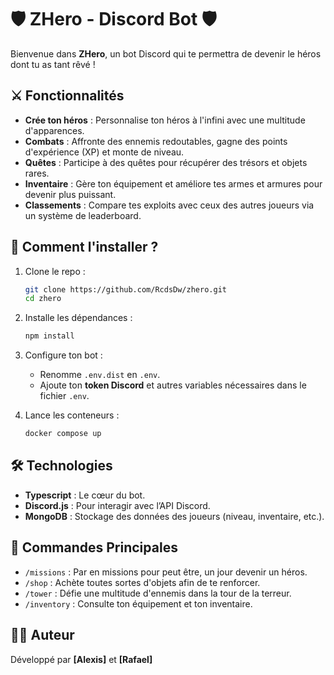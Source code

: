 
# 🛡️ ZHero - Discord Bot 🛡️

Bienvenue dans **ZHero**, un bot Discord qui te permettra de devenir le héros dont tu as tant rêvé !

## ⚔️ Fonctionnalités

- **Crée ton héros** : Personnalise ton héros à l'infini avec une multitude d'apparences.
- **Combats** : Affronte des ennemis redoutables, gagne des points d'expérience (XP) et monte de niveau.
- **Quêtes** : Participe à des quêtes pour récupérer des trésors et objets rares.
- **Inventaire** : Gère ton équipement et améliore tes armes et armures pour devenir plus puissant.
- **Classements** : Compare tes exploits avec ceux des autres joueurs via un système de leaderboard.

## 🚀 Comment l'installer ?

1. Clone le repo :
   ```bash
   git clone https://github.com/RcdsDw/zhero.git
   cd zhero
   ```

2. Installe les dépendances :
   ```bash
   npm install
   ```

3. Configure ton bot :
   - Renomme `.env.dist` en `.env`.
   - Ajoute ton **token Discord** et autres variables nécessaires dans le fichier `.env`.

4. Lance les conteneurs :
   ```bash
   docker compose up
   ```

## 🛠️ Technologies

- **Typescript** : Le cœur du bot.
- **Discord.js** : Pour interagir avec l’API Discord.
- **MongoDB** : Stockage des données des joueurs (niveau, inventaire, etc.).

## 📖 Commandes Principales

- `/missions` : Par en missions pour peut être, un jour devenir un héros.
- `/shop` : Achète toutes sortes d'objets afin de te renforcer.
- `/tower` : Défie une multitude d'ennemis dans la tour de la terreur.
- `/inventory` : Consulte ton équipement et ton inventaire.

## 🧑‍💻 Auteur

Développé par **[Alexis]** et **[Rafael]**